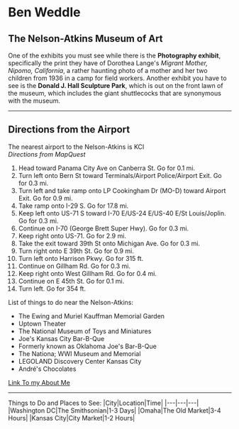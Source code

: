 # Ben Weddle
## The Nelson-Atkins Museum of Art
One of the exhibits you must see while there is the **Photography exhibit**, specifically the print they have of Dorothea Lange's *Migrant Mother, Nipomo, California*, a rather haunting photo of a mother and her two children from 1936 in a camp for field workers. Another exhibit you have to see is the **Donald J. Hall Sculpture Park**, which is out on the front lawn of the museum, which includes the giant shuttlecocks that are synonymous with the museum.

---

## Directions from the Airport
The nearest airport to the Nelson-Atkins is KCI \
*Directions from MapQuest*

1. Head toward Panama City Ave on Canberra St. Go for 0.1 mi.
2. Turn left onto Bern St toward Terminals/Airport Police/Airport Exit. Go for 0.3 mi.
3. Turn left and take ramp onto LP Cookingham Dr (MO-D) toward Airport Exit. Go for 0.9 mi.
4. Take ramp onto I-29 S. Go for 17.8 mi.
5. Keep left onto US-71 S toward I-70 E/US-24 E/US-40 E/St Louis/Joplin. Go for 0.3 mi.
6. Continue on I-70 (George Brett Super Hwy). Go for 0.3 mi.
7. Keep right onto US-71. Go for 2.9 mi.
8. Take the exit toward 39th St onto Michigan Ave. Go for 0.3 mi.
9. Turn right onto E 39th St. Go for 0.9 mi.
10. Turn left onto Harrison Pkwy. Go for 315 ft.
11. Continue on Gillham Rd. Go for 0.3 mi.
12. Keep right onto West Gillham Rd. Go for 0.4 mi.
13. Continue on E 45th St. Go for 0.1 mi.
14. Turn left. Go for 354 ft.

List of things to do near the Nelson-Atkins:
- The Ewing and Muriel Kauffman Memorial Garden
- Uptown Theater
- The National Museum of Toys and Miniatures
- Joe's Kansas City Bar-B-Que
- Formerly known as Oklahoma Joe's Bar-B-Que
- The Nationa; WWI Museum and Memorial
- LEGOLAND Discovery Center Kansas City
- André's Chocolates

[Link To my About Me](AboutMe.md)

---

Things to Do and Places to See:
|City|Location|Time|
|---|---|---|
|Washington DC|The Smithsonian|1-3 Days|
|Omaha|The Old Market|3-4 Hours|
|Kansas City|City Market|1-2 Hours|